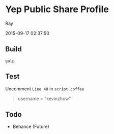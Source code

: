 
# Yep Public Share Profile

Ray

2015-09-17 02:37:50


## Build
```
gulp
```

## Test

Uncomment `Line 48` in `script.coffee`
>  username = "kevinzhow"


## Todo

- Behance (Future)
